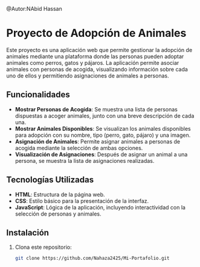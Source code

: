 @Autor:NAbid Hassan

# Proyecto de Adopción de Animales

Este proyecto es una aplicación web que permite gestionar la adopción de animales mediante una plataforma donde las personas pueden adoptar animales como perros, gatos y pájaros. La aplicación permite asociar animales con personas de acogida, visualizando información sobre cada uno de ellos y permitiendo asignaciones de animales a personas.

## Funcionalidades

- **Mostrar Personas de Acogida**: Se muestra una lista de personas dispuestas a acoger animales, junto con una breve descripción de cada una.
- **Mostrar Animales Disponibles**: Se visualizan los animales disponibles para adopción con su nombre, tipo (perro, gato, pájaro) y una imagen.
- **Asignación de Animales**: Permite asignar animales a personas de acogida mediante la selección de ambas opciones.
- **Visualización de Asignaciones**: Después de asignar un animal a una persona, se muestra la lista de asignaciones realizadas.

## Tecnologías Utilizadas

- **HTML**: Estructura de la página web.
- **CSS**: Estilo básico para la presentación de la interfaz.
- **JavaScript**: Lógica de la aplicación, incluyendo interactividad con la selección de personas y animales.
  
## Instalación

1. Clona este repositorio:
   ```bash
   git clone https://github.com/Nahaza2425/Mi-Portafolio.git
